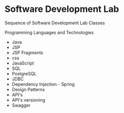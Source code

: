 # Software Development Lab
Sequence of Software Development Lab Classes

Programming Languages and Technologies
- Java
- JSP
- JSP Fragments
- css
- JavaScript
- SQL
- PostgreSQL
- JDBC
- Dependency Injection - Spring
- Design Patterns
- API's
- API's versioning
- Swagger
